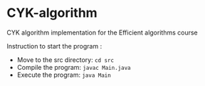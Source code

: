 # CYK-algorithm
CYK algorithm implementation for the Efficient algorithms course

Instruction to start the program :
- Move to the src directory: `cd src`
- Compile the program: `javac Main.java`
- Execute the program: `java Main`